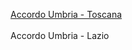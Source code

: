 
[Accordo Umbria - Toscana](https://www.regione.toscana.it/documents/10180/15837972/Delibera_n1085_allegato+A.pdf/8d345cc7-44c7-453f-8e01-2e2708e32edc)
<br>
<br>
Accordo Umbria - Lazio
